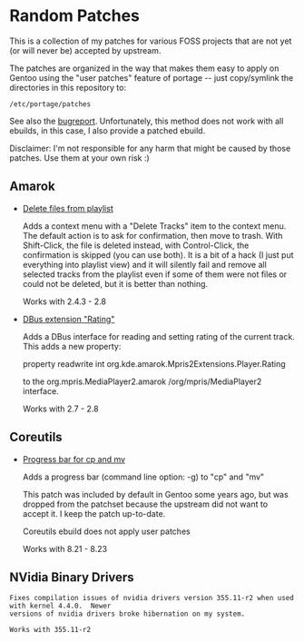 Random Patches
==============

This is a collection of my patches for various FOSS projects that are not yet (or will never be)
accepted by upstream.

The patches are organized in the way that makes them easy to apply on Gentoo using the "user
patches" feature of portage -- just copy/symlink the directories in this repository to:

    /etc/portage/patches

See also the [bugreport](http://bugs.gentoo.org/show_bug.cgi?id=349707#c11).
Unfortunately, this method does not work with all ebuilds, in this case, I also provide a patched
ebuild.


Disclaimer:
I'm not responsible for any harm that might be caused by those patches.  Use them at your own risk :)


Amarok
------

*   [Delete files from playlist](https://bugs.kde.org/show_bug.cgi?id=170999)
    
    Adds a context menu with a "Delete Tracks" item to the context menu.  The default action is to
    ask for confirmation, then move to trash.  With Shift-Click, the file is deleted instead, with
    Control-Click, the confirmation is skipped (you can use both).  It is a bit of a hack (I just
    put everything into playlist view) and it will silently fail and remove all selected tracks from
    the playlist even if some of them were not files or could not be deleted, but it is better than
    nothing.
    
    Works with 2.4.3 - 2.8

*   [DBus extension "Rating"](https://bugs.kde.org/show_bug.cgi?id=325021)
    
    Adds a DBus interface for reading and setting rating of the current track. This adds a new
    property:

    property readwrite int org.kde.amarok.Mpris2Extensions.Player.Rating

    to the org.mpris.MediaPlayer2.amarok /org/mpris/MediaPlayer2 interface.

    Works with 2.7 - 2.8


Coreutils
---------

*   [Progress bar for cp and mv](http://lists.gnu.org/archive/html/bug-coreutils/2003-08/msg00114.html)
    
    Adds a progress bar (command line option: -g) to "cp" and "mv"
    
    This patch was included by default in Gentoo some years ago, but was dropped from the patchset
    because the upstream did not want to accept it.
    I keep the patch up-to-date.
    
    Coreutils ebuild does not apply user patches
    
    Works with 8.21 - 8.23


NVidia Binary Drivers
---------------------

    Fixes compilation issues of nvidia drivers version 355.11-r2 when used with kernel 4.4.0.  Newer
    versions of nvidia drivers broke hibernation on my system.

    Works with 355.11-r2


